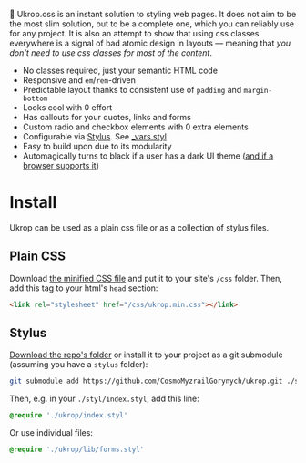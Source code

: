 🎍 Ukrop.css is an instant solution to styling web pages. It does not aim to be the most slim solution, but to be a complete one, which you can reliably use for any project. It is also an attempt to show that using css classes everywhere is a signal of bad atomic design in layouts — meaning that *you don't need to use css classes for most of the content*.

* No classes required, just your semantic HTML code
* Responsive and `em`/`rem`-driven
* Predictable layout thanks to consistent use of `padding` and `margin-bottom`
* Looks cool with 0 effort
* Has callouts for your quotes, links and forms
* Custom radio and checkbox elements with 0 extra elements
* Configurable via [Stylus](http://stylus-lang.com/). See [_vars.styl](https://github.com/CosmoMyzrailGorynych/ukrop/blob/master/lib/_vars.styl)
* Easy to build upon due to its modularity
* Automagically turns to black if a user has a dark UI theme ([and if a browser supports it](https://caniuse.com/#feat=prefers-color-scheme))

# Install

Ukrop can be used as a plain css file or as a collection of stylus files.

## Plain CSS

Download [the minified CSS file](https://raw.githubusercontent.com/CosmoMyzrailGorynych/ukrop/master/dist/ukrop.min.css) and put it to your site's `/css` folder. Then, add this tag to your html's `head` section:

```html
<link rel="stylesheet" href="/css/ukrop.min.css"></link>
```

## Stylus

[Download the repo's folder](https://github.com/CosmoMyzrailGorynych/ukrop/archive/master.zip) or install it to your project as a git submodule (assuming you have a `stylus` folder):

```sh
git submodule add https://github.com/CosmoMyzrailGorynych/ukrop.git ./stylus/ukrop
```

Then, e.g. in your `./styl/index.styl`, add this line:

```css
@require './ukrop/index.styl'
```

Or use individual files:

```css
@require './ukrop/lib/forms.styl'
```